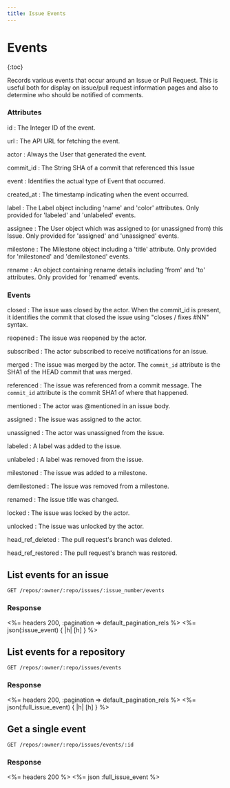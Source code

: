```yaml
---
title: Issue Events
---
```


# Events

{:toc}

Records various events that occur around an Issue or Pull Request. This is
useful both for display on issue/pull request information pages and also to
determine who should be notified of comments.

### Attributes

id
: The Integer ID of the event.

url
: The API URL for fetching the event.

actor
: Always the User that generated the event.

commit_id
: The String SHA of a commit that referenced this Issue

event
: Identifies the actual type of Event that occurred.

created_at
: The timestamp indicating when the event occurred.

label
: The Label object including 'name' and 'color' attributes. Only provided for 'labeled'
  and 'unlabeled' events.

assignee
: The User object which was assigned to (or unassigned from) this Issue. Only provided for 'assigned'
  and 'unassigned' events.

milestone
: The Milestone object including a 'title' attribute. Only provided for 'milestoned' and
  'demilestoned' events.

rename
: An object containing rename details including 'from' and 'to' attributes. Only
  provided for 'renamed' events.

### Events

closed
: The issue was closed by the actor. When the commit_id is present, it
  identifies the commit that closed the issue using "closes / fixes #NN"
  syntax.

reopened
: The issue was reopened by the actor.

subscribed
: The actor subscribed to receive notifications for an issue.

merged
: The issue was merged by the actor. The `commit_id` attribute is the SHA1 of
  the HEAD commit that was merged.

referenced
: The issue was referenced from a commit message. The `commit_id` attribute is
  the commit SHA1 of where that happened.

mentioned
: The actor was @mentioned in an issue body.

assigned
: The issue was assigned to the actor.

unassigned
: The actor was unassigned from the issue.

labeled
: A label was added to the issue.

unlabeled
: A label was removed from the issue.

milestoned
: The issue was added to a milestone.

demilestoned
: The issue was removed from a milestone.

renamed
: The issue title was changed.

locked
: The issue was locked by the actor.

unlocked
: The issue was unlocked by the actor.

head_ref_deleted
: The pull request's branch was deleted.

head_ref_restored
: The pull request's branch was restored.

## List events for an issue

    GET /repos/:owner/:repo/issues/:issue_number/events

### Response

<%= headers 200, :pagination => default_pagination_rels %>
<%= json(:issue_event) { |h| [h] } %>

## List events for a repository

    GET /repos/:owner/:repo/issues/events

### Response

<%= headers 200, :pagination => default_pagination_rels %>
<%= json(:full_issue_event) { |h| [h] } %>

## Get a single event

    GET /repos/:owner/:repo/issues/events/:id

### Response

<%= headers 200 %>
<%= json :full_issue_event %>

